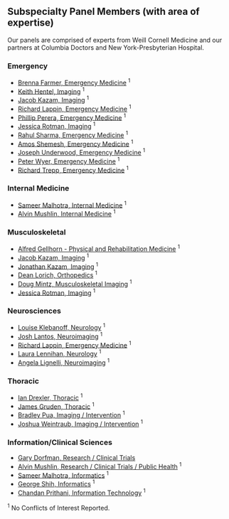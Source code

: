 ## Subspecialty Panel Members (with area of expertise)

Our panels are comprised of experts from Weill Cornell Medicine and our partners at Columbia Doctors and New York-Presbyterian Hospital.


### Emergency
* [Brenna Farmer, Emergency Medicine](https://weillcornell.org/bmfarmer) <sup>1</sup>
* [Keith Hentel, Imaging](https://weillcornell.org/khentel) <sup>1</sup>
* [Jacob Kazam, Imaging](https://weillcornell.org/j-jacob-kazam-md) <sup>1</sup>
* [Richard Lappin, Emergency Medicine](https://weillcornell.org/rilappin) <sup>1</sup>
* [Phillip Perera, Emergency Medicine](http://vivo.med.cornell.edu/display/cwid-pererap) <sup>1</sup>
* [Jessica Rotman, Imaging](https://weillcornell.org/jessica-rotman-md) <sup>1</sup>
* [Rahul Sharma, Emergency Medicine](https://weillcornell.org/rsharma) <sup>1</sup>
* [Amos Shemesh, Emergency Medicine](http://vivo.med.cornell.edu/display/cwid-ajs9039) <sup>1</sup>
* [Joseph Underwood, Emergency Medicine](https://www.nyp.org/cancer/physician/junderwood) <sup>1</sup>
* [Peter Wyer, Emergency Medicine](https://www.linkedin.com/in/peter-wyer-2549469a) <sup>1</sup>
* [Richard Trepp, Emergency Medicine](https://www.nyp.org/physician/rctrepp) <sup>1</sup>

### Internal Medicine
* [Sameer Malhotra, Internal Medicine](http://vivo.med.cornell.edu/display/cwid-sam2032) <sup>1</sup>
* [Alvin Mushlin, Internal Medicine](http://vivo.med.cornell.edu/display/cwid-aim2001) <sup>1</sup>

### Musculoskeletal
* [Alfred Gellhorn - Physical and Rehabilitation Medicine](https://weillcornell.org/acgellhorn) <sup>1</sup>
* [Jacob Kazam, Imaging](https://weillcornell.org/j-jacob-kazam-md) <sup>1</sup>
* [Jonathan Kazam, Imaging](https://www.nyp.org/physician/jkazam) <sup>1</sup>
* [Dean Lorich, Orthopedics](http://vivo.med.cornell.edu/display/person656074) <sup>1</sup>
* [Doug Mintz, Musculoskeletal Imaging](https://www.hss.edu/physicians_mintz-douglas.asp) <sup>1</sup>
* [Jessica Rotman, Imaging](http://vivo.med.cornell.edu/display/cwid-jar9120) <sup>1</sup>

### Neurosciences
* [Louise Klebanoff, Neurology](http://vivo.med.cornell.edu/display/cwid-lmk9010) <sup>1</sup>
* [Josh Lantos, Neuroimaging](http://vivo.med.cornell.edu/display/cwid-jol9057) <sup>1</sup>
* [Richard Lappin, Emergency Medicine](https://weillcornell.org/rilappin) <sup>1</sup>
* [Laura Lennihan, Neurology](https://www.nyp.org/physician/llennihan) <sup>1</sup>
* [Angela Lignelli, Neuroimaging](https://www.columbiadoctors.org/angela-lignelli-md) <sup>1</sup>

### Thoracic
* [Ian Drexler, Thoracic](http://vivo.med.cornell.edu/display/cwid-ird7002) <sup>1</sup>
* [James Gruden, Thoracic](http://vivo.med.cornell.edu/display/cwid-jfg9007) <sup>1</sup>
* [Bradley Pua, Imaging / Intervention](http://vivo.med.cornell.edu/display/cwid-brp9018) <sup>1</sup>
* [Joshua Weintraub, Imaging / Intervention](https://www.nyp.org/physician/jlweintraub) <sup>1</sup>

### Information/Clinical Sciences
* [Gary Dorfman, Research / Clinical Trials](http://vivo.med.cornell.edu/display/cwid-gsd2005)
* [Alvin Mushlin, Research / Clinical Trials / Public Health](http://vivo.med.cornell.edu/display/cwid-aim2001) <sup>1</sup>
* [Sameer Malhotra, Informatics](http://vivo.med.cornell.edu/display/cwid-sam2032) <sup>1</sup>
* [George Shih, Informatics](http://vivo.med.cornell.edu/display/cwid-ges9006) <sup>1</sup>
* [Chandan Prithani, Information Technology](https://www.linkedin.com/in/chandan-prithiani-a68b434) <sup>1</sup>

<!-- * [Natasha Desai, Emergency/Sports Medicine](http://vesta.cumc.columbia.edu/ortho/facdb/profile/profile.php?id=nd2498) <sup>1</sup>
* [Biren Bhatt, Emergency Medicine](https://www.nyp.org/physician/babhatt) <sup>1</sup>
* [Fereshteh Sani, Emergency Medicine](https://www.nyp.org/physician/fsani) <sup>1</sup> -->
<!-- * [Andrew Einstein, Cardiac Imaging](https://www.nyp.org/physician/ajeinstein) <sup>1</sup>
* [James Min, Cardiac Imaging](http://vivo.med.cornell.edu/display/cwid-jkm2001) <sup>1</sup>
* [Jonathan Weinsaft, Cardiac Imaging](http://vivo.med.cornell.edu/display/cwid-jww2001) <sup>1</sup>
* [Quynh Truong, Cardiac Imaging](http://vivo.med.cornell.edu/display/cwid-qat9001) <sup>1</sup>
* [Robert Kim, Cardiology](https://weillcornell.org/robertjkim) <sup>1</sup> -->

<sup>1</sup> No Conflicts of Interest Reported.

<script type='text/javascript'>
var links = document.links;

for (var i = 0; i < links.length; i++) {
  if (links[i].hostname != window.location.hostname) {
    links[i].target = '_blank';
  }
}
</script>

  [aucbackpain]: https://docs.google.com/spreadsheets/d/1fGB72y4sQ1a4cjbkFmkx7XH1p6dprUG_36_3hLZ-wOU/edit#gid=813947164
